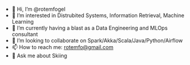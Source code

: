 - 👋 Hi, I’m @rotemfogel
- 👀 I’m interested in Distrubited Systems, Information Retrieval, Machine Learning
- 🌱 I’m currently having a blast as a Data Engineering and MLOps consultant
- 💞️ I’m looking to collaborate on Spark/Akka/Scala/Java/Python/Airflow
- 📫 How to reach me: rotemfo@gmail.com
- 💬 Ask me about Skiing
